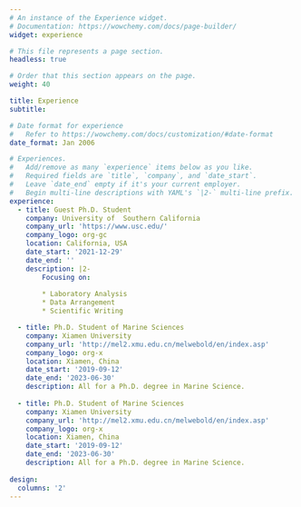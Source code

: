 ```yaml
---
# An instance of the Experience widget.
# Documentation: https://wowchemy.com/docs/page-builder/
widget: experience

# This file represents a page section.
headless: true

# Order that this section appears on the page.
weight: 40

title: Experience
subtitle:

# Date format for experience
#   Refer to https://wowchemy.com/docs/customization/#date-format
date_format: Jan 2006

# Experiences.
#   Add/remove as many `experience` items below as you like.
#   Required fields are `title`, `company`, and `date_start`.
#   Leave `date_end` empty if it's your current employer.
#   Begin multi-line descriptions with YAML's `|2-` multi-line prefix.
experience:
  - title: Guest Ph.D. Student
    company: University of  Southern California
    company_url: 'https://www.usc.edu/'
    company_logo: org-gc
    location: California, USA
    date_start: '2021-12-29'
    date_end: ''
    description: |2-
        Focusing on:
        
        * Laboratory Analysis
        * Data Arrangement
        * Scientific Writing

  - title: Ph.D. Student of Marine Sciences
    company: Xiamen University
    company_url: 'http://mel2.xmu.edu.cn/melwebold/en/index.asp'
    company_logo: org-x
    location: Xiamen, China
    date_start: '2019-09-12'
    date_end: '2023-06-30'
    description: All for a Ph.D. degree in Marine Science.
    
  - title: Ph.D. Student of Marine Sciences
    company: Xiamen University
    company_url: 'http://mel2.xmu.edu.cn/melwebold/en/index.asp'
    company_logo: org-x
    location: Xiamen, China
    date_start: '2019-09-12'
    date_end: '2023-06-30'
    description: All for a Ph.D. degree in Marine Science.
    
design:
  columns: '2'
---
```

